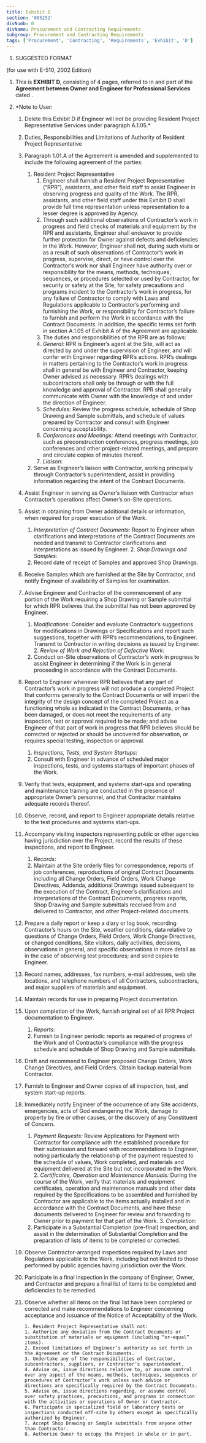 ```yaml
---
title: Exhibit D
section: '005252'
divNumb: 0
divName: Procurement and Contracting Requirements
subgroup: Procurement and Contracting Requirements
tags: ['Procurement', 'Contracting', 'Requirements', 'Exhibit', 'D']
---
```


1.  SUGGESTED FORMAT

(for use with E-510, 2002 Edition)

1.  This is **EXHIBIT D**, consisting of 4 pages, referred to in and part of the **Agreement between Owner and Engineer for Professional Services** dated .
1.  \*Note to User:

    1.  Delete this Exhibit D if Engineer will not be providing Resident Project Representative Services under paragraph A.1.05.\*
    1.  Duties, Responsibilities and Limitations of Authority of Resident Project Representative
    1.  Paragraph 1.01.A of the Agreement is amended and supplemented to include the following agreement of the parties:
        1. Resident Project Representative
           1. Engineer shall furnish a Resident Project Representative (“RPR”), assistants, and other field staff to assist Engineer in observing progress and quality of the Work. The RPR, assistants, and other field staff under this Exhibit D shall provide full time representation unless representation to a lesser degree is approved by Agency.
           2. Through such additional observations of Contractor’s work in progress and field checks of materials and equipment by the RPR and assistants, Engineer shall endeavor to provide further protection for Owner against defects and deficiencies in the Work. However, Engineer shall not, during such visits or as a result of such observations of Contractor’s work in progress, supervise, direct, or have control over the Contractor’s work nor shall Engineer have authority over or responsibility for the means, methods, techniques, sequences, or procedures selected or used by Contractor, for security or safety at the Site, for safety precautions and programs incident to the Contractor’s work in progress, for any failure of Contractor to comply with Laws and Regulations applicable to Contractor’s performing and furnishing the Work, or responsibility for Contractor’s failure to furnish and perform the Work in accordance with the Contract Documents. In addition, the specific terms set forth in section A.1.05 of Exhibit A of the Agreement are applicable.
           3. The duties and responsibilities of the RPR are as follows:
           4. _General:_ RPR is Engineer’s agent at the Site, will act as directed by and under the supervision of Engineer, and will confer with Engineer regarding RPR’s actions. RPR’s dealings in matters pertaining to the Contractor’s work in progress shall in general be with Engineer and Contractor, keeping Owner advised as necessary. RPR’s dealings with subcontractors shall only be through or with the full knowledge and approval of Contractor. RPR shall generally communicate with Owner with the knowledge of and under the direction of Engineer.
           5. _Schedules:_ Review the progress schedule, schedule of Shop Drawing and Sample submittals, and schedule of values prepared by Contractor and consult with Engineer concerning acceptability.
           6. _Conferences and Meetings:_ Attend meetings with Contractor, such as preconstruction conferences, progress meetings, job conferences and other project-related meetings, and prepare and circulate copies of minutes thereof.
           7. _Liaison_:
        1. Serve as Engineer’s liaison with Contractor, working principally through Contractor’s superintendent, assist in providing information regarding the intent of the Contract Documents.
    1.  Assist Engineer in serving as Owner’s liaison with Contractor when Contractor’s operations affect Owner’s on-Site operations.
    1.  Assist in obtaining from Owner additional details or information, when required for proper execution of the Work.

        1. _Interpretation of Contract Documents:_ Report to Engineer when clarifications and interpretations of the Contract Documents are needed and transmit to Contractor clarifications and interpretations as issued by Engineer. 2. _Shop Drawings and Samples_:
        1. Record date of receipt of Samples and approved Shop Drawings.

    1.  Receive Samples which are furnished at the Site by Contractor, and notify Engineer of availability of Samples for examination.
    1.  Advise Engineer and Contractor of the commencement of any portion of the Work requiring a Shop Drawing or Sample submittal for which RPR believes that the submittal has not been approved by Engineer.

        1. M*odifications:* Consider and evaluate Contractor’s suggestions for modifications in Drawings or Specifications and report such suggestions, together with RPR’s recommendations, to Engineer. Transmit to Contractor in writing decisions as issued by Engineer. 2. _Review of Work and Rejection of Defective Work_:
        1. Conduct on-Site observations of Contractor’s work in progress to assist Engineer in determining if the Work is in general proceeding in accordance with the Contract Documents.

    1.  Report to Engineer whenever RPR believes that any part of Contractor’s work in progress will not produce a completed Project that conforms generally to the Contract Documents or will imperil the integrity of the design concept of the completed Project as a functioning whole as indicated in the Contract Documents, or has been damaged, or does not meet the requirements of any inspection, test or approval required to be made; and advise Engineer of that part of work in progress that RPR believes should be corrected or rejected or should be uncovered for observation, or requires special testing, inspection or approval.

        1. _Inspections, Tests, and System Startups_:
        1. Consult with Engineer in advance of scheduled major inspections, tests, and systems startups of important phases of the Work.

    1.  Verify that tests, equipment, and systems start-ups and operating and maintenance training are conducted in the presence of appropriate Owner’s personnel, and that Contractor maintains adequate records thereof.
    1.  Observe, record, and report to Engineer appropriate details relative to the test procedures and systems start-ups.
    1.  Accompany visiting inspectors representing public or other agencies having jurisdiction over the Project, record the results of these inspections, and report to Engineer.

        1. _Records_:
        1. Maintain at the Site orderly files for correspondence, reports of job conferences, reproductions of original Contract Documents including all Change Orders, Field Orders, Work Change Directives, Addenda, additional Drawings issued subsequent to the execution of the Contract, Engineer’s clarifications and interpretations of the Contract Documents, progress reports, Shop Drawing and Sample submittals received from and delivered to Contractor, and other Project-related documents.

    1.  Prepare a daily report or keep a diary or log book, recording Contractor’s hours on the Site, weather conditions, data relative to questions of Change Orders, Field Orders, Work Change Directives, or changed conditions, Site visitors, daily activities, decisions, observations in general, and specific observations in more detail as in the case of observing test procedures; and send copies to Engineer.
    1.  Record names, addresses, fax numbers, e-mail addresses, web site locations, and telephone numbers of all Contractors, subcontractors, and major suppliers of materials and equipment.
    1.  Maintain records for use in preparing Project documentation.
    1.  Upon completion of the Work, furnish original set of all RPR Project documentation to Engineer.

        1. _Reports_:
        1. Furnish to Engineer periodic reports as required of progress of the Work and of Contractor’s compliance with the progress schedule and schedule of Shop Drawing and Sample submittals.

    1.  Draft and recommend to Engineer proposed Change Orders, Work Change Directives, and Field Orders. Obtain backup material from Contractor.
    1.  Furnish to Engineer and Owner copies of all inspection, test, and system start-up reports.
    1.  Immediately notify Engineer of the occurrence of any Site accidents, emergencies, acts of God endangering the Work, damage to property by fire or other causes, or the discovery of any Constituent of Concern.

        1. _Payment Requests:_ Review Applications for Payment with Contractor for compliance with the established procedure for their submission and forward with recommendations to Engineer, noting particularly the relationship of the payment requested to the schedule of values, Work completed, and materials and equipment delivered at the Site but not incorporated in the Work. 2. _Certificates, Operation and Maintenance Manuals:_ During the course of the Work, verify that materials and equipment certificates, operation and maintenance manuals and other data required by the Specifications to be assembled and furnished by Contractor are applicable to the items actually installed and in accordance with the Contract Documents, and have these documents delivered to Engineer for review and forwarding to Owner prior to payment for that part of the Work. 3. _Completion_:
        1. Participate in a Substantial Completion (pre-final) inspection, and assist in the determination of Substantial Completion and the preparation of lists of items to be completed or corrected.

    1.  Observe Contractor-arranged inspections required by Laws and Regulations applicable to the Work, including but not limited to those performed by public agencies having jurisdiction over the Work.
    1.  Participate in a final inspection in the company of Engineer, Owner, and Contractor and prepare a final list of items to be completed and deficiencies to be remedied.
    1.  Observe whether all items on the final list have been completed or corrected and make recommendations to Engineer concerning acceptance and issuance of the Notice of Acceptability of the Work.

            1. Resident Project Representative shall not:
            1. Authorize any deviation from the Contract Documents or substitution of materials or equipment (including “or-equal” items).
            2. Exceed limitations of Engineer’s authority as set forth in the Agreement or the Contract Documents.
            3. Undertake any of the responsibilities of Contractor, subcontractors, suppliers, or Contractor’s superintendent.
            4. Advise on, issue directions relative to, or assume control over any aspect of the means, methods, techniques, sequences or procedures of Contractor’s work unless such advice or directions are specifically required by the Contract Documents.
            5. Advise on, issue directions regarding, or assume control over safety practices, precautions, and programs in connection with the activities or operations of Owner or Contractor.
            6. Participate in specialized field or laboratory tests or inspections conducted off-site by others except as specifically authorized by Engineer.
            7. Accept Shop Drawing or Sample submittals from anyone other than Contractor.
            8. Authorize Owner to occupy the Project in whole or in part.
